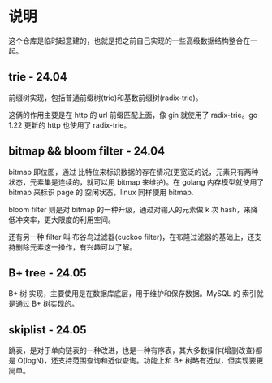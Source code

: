 # 说明

这个仓库是临时起意建的，也就是把之前自己实现的一些高级数据结构整合在一起。

## trie - 24.04

前缀树实现，包括普通前缀树(trie)和基数前缀树(radix-trie)。

这俩的作用主要是在 http 的 url 前缀匹配上面，像 gin 就使用了 radix-trie。go 1.22 更新的 http 也使用了 radix-trie。

## bitmap && bloom filter - 24.04

bitmap 即位图，通过 比特位来标识数据的存在情况(更宽泛的说，元素只有两种状态，元素集是连续的，就可以用 bitmap 来维护)。在 golang 内存模型就使用了 bitmap 来标识 page 的 空闲状态，linux 同样使用 bitmap.

bloom filter 则是对 bitmap 的一种升级，通过对输入的元素做 k 次 hash，来降低冲突率，更大限度的利用空间。

还有另一种 filter 叫 布谷鸟过滤器(cuckoo filter)，在布隆过滤器的基础上，还支持删除元素这一操作，有兴趣可以了解。

## B+ tree - 24.05

B+ 树 实现，主要使用是在数据库底层，用于维护和保存数据。MySQL 的 索引就是通过 B+ 树实现的。

## skiplist - 24.05

跳表，是对于单向链表的一种改进，也是一种有序表，其大多数操作(增删改查)都是 O(logN)，还支持范围查询和近似查询。功能上和 B+ 树略有近似，但实现要更简单。
